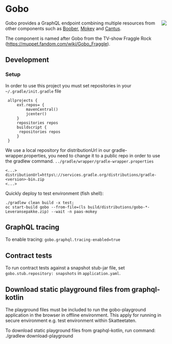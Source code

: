 # Gobo

<img align="right" src="https://vignette.wikia.nocookie.net/muppet/images/5/50/Gobo-fraggle.jpg/revision/latest/scale-to-width-down/280?cb=20101220032515">

Gobo provides a GraphQL endpoint combining multiple resources from other components such as [Boober](https://github.com/Skatteetaten/boober), [Mokey](https://github.com/Skatteetaten/mokey) and [Cantus](https://github.com/Skatteetaten/cantus).

The component is named after Gobo from the TV-show Fraggle Rock (https://muppet.fandom.com/wiki/Gobo_Fraggle).

## Development

### Setup
 
In order to use this project you must set repositories in your `~/.gradle/init.gradle` file
 
     allprojects {
         ext.repos= {
             mavenCentral()
             jcenter()
         }
         repositories repos
         buildscript {
          repositories repos
         }
     }

We use a local repository for distributionUrl in our gradle-wrapper.properties, you need to change it to a public repo in order to use the gradlew command. `../gradle/wrapper/gradle-wrapper.properties`

    <...>
    distributionUrl=https\://services.gradle.org/distributions/gradle-<version>-bin.zip
    <...>

Quickly deploy to test environment (fish shell):

    ./gradlew clean build -x test;
    oc start-build gobo --from-file=(ls build/distributions/gobo-*-Leveransepakke.zip) --wait -n paas-mokey

## GraphQL tracing

To enable tracing: `gobo.graphql.tracing-enabled=true`


## Contract tests

To run contract tests against a snapshot stub-jar file, set `gobo.stub.repository: snapshots` in `application.yaml`.


## Download static playground files from graphql-kotlin
The playground files must be included to run the gobo-playground application in the browser in offline environment. 
This apply for running in secure environment e.g. test environment within Skatteetaten.

To download static playground files from graphql-kotlin, run command:
./gradlew download-playground
